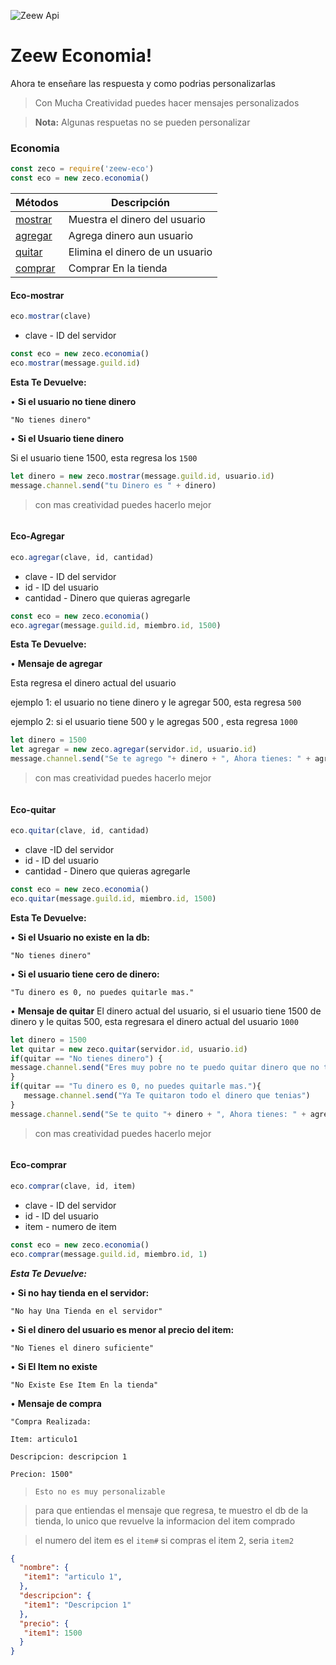 ![Zeew Api](https://i.imgur.com/MP2bABn.png "Lo Mejor de Zeew y del C&P")

# Zeew Economia!


Ahora te enseñare las respuesta y como podrias personalizarlas

> Con Mucha Creatividad puedes hacer mensajes personalizados

> **Nota:** Algunas respuetas no se pueden personalizar



### Economia
```js
const zeco = require('zeew-eco')
const eco = new zeco.economia()
```

| Métodos | Descripción |
| ------ | ------ |
| [mostrar](#Eco-mostrar) | Muestra el dinero del usuario
| [agregar](#Eco-Agregar) | Agrega dinero aun usuario|
| [quitar](#Eco-quitar) | Elimina el dinero de un usuario|
| [comprar](#Eco-comprar) | Comprar En la tienda|

#### Eco-mostrar
```js
eco.mostrar(clave)
```
* clave - ID del servidor
```js
const eco = new zeco.economia()
eco.mostrar(message.guild.id)
```
**Esta Te Devuelve:**

• **Si el usuario no tiene dinero**

`"No tienes dinero"`

• **Si el Usuario tiene dinero**

Si el usuario tiene 1500, esta regresa los `1500`

```js
let dinero = new zeco.mostrar(message.guild.id, usuario.id)
message.channel.send("tu Dinero es " + dinero)
```
> con mas creatividad puedes hacerlo mejor
```js
```
#### Eco-Agregar
```js
eco.agregar(clave, id, cantidad)
```
* clave - ID del servidor
* id - ID del usuario
* cantidad - Dinero que quieras agregarle

```js
const eco = new zeco.economia()
eco.agregar(message.guild.id, miembro.id, 1500)
```
**Esta Te Devuelve:**

• **Mensaje de agregar**

Esta regresa el dinero actual del usuario

ejemplo 1: el usuario no tiene dinero y le agregar 500, esta regresa `500`

ejemplo 2: si el usuario tiene 500 y le agregas 500 , esta regresa `1000`


```js
let dinero = 1500
let agregar = new zeco.agregar(servidor.id, usuario.id)
message.channel.send("Se te agrego "+ dinero + ", Ahora tienes: " + agregar)
```
> con mas creatividad puedes hacerlo mejor

```js
```

#### Eco-quitar

```js
eco.quitar(clave, id, cantidad)
```

* clave -ID del servidor
* id - ID del usuario
* cantidad - Dinero que quieras agregarle

```js
const eco = new zeco.economia()
eco.quitar(message.guild.id, miembro.id, 1500)
```

**Esta Te Devuelve:**

• **Si el Usuario no existe en la db:** 

`"No tienes dinero"`

• **Si el usuario tiene cero de dinero:** 

`"Tu dinero es 0, no puedes quitarle mas."`

• **Mensaje de quitar**
 El dinero actual del usuario, si el usuario tiene 1500 de dinero
 y le quitas 500, esta regresara el dinero actual del usuario `1000`
 ```js
let dinero = 1500
let quitar = new zeco.quitar(servidor.id, usuario.id)
if(quitar == "No tienes dinero") {
message.channel.send("Eres muy pobre no te puedo quitar dinero que no tienes")
}
if(quitar == "Tu dinero es 0, no puedes quitarle mas."){
    message.channel.send("Ya Te quitaron todo el dinero que tenias")
}
message.channel.send("Se te quito "+ dinero + ", Ahora tienes: " + agregar)
```

> con mas creatividad puedes hacerlo mejor
```js
```
#### Eco-comprar

```js
eco.comprar(clave, id, item)
```

* clave - ID del servidor
* id - ID del usuario
* item - numero de item

```js
const eco = new zeco.economia()
eco.comprar(message.guild.id, miembro.id, 1)
```
_**Esta Te Devuelve:**_

• **Si no hay tienda en el servidor:** 

`"No hay Una Tienda en el servidor"`

• **Si el dinero del usuario es menor al precio del item:**

`"No Tienes el dinero suficiente"`

• **Si El Item no existe**

`"No Existe Ese Item En la tienda"`

• **Mensaje de compra**

`"Compra Realizada:`

`Item: articulo1`

`Descripcion: descripcion 1`

`Precion: 1500"`

> `Esto no es muy personalizable`


> para que entiendas el mensaje que regresa, te muestro el db de la tienda, lo unico que revuelve la informacion del item comprado

> el numero del item es el `item#` si compras el item 2, seria `item2`
```json
{
  "nombre": {
   "item1": "articulo 1",
  },
  "descripcion": {
   "item1": "Descripcion 1"
  },
  "precio": {
   "item1": 1500
  }
}
```
```js
```
